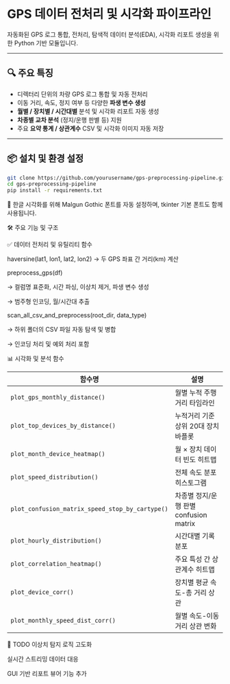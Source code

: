 # GPS 데이터 전처리 및 시각화 파이프라인

자동화된 GPS 로그 통합, 전처리, 탐색적 데이터 분석(EDA), 시각화 리포트 생성을 위한 Python 기반 모듈입니다.

---

## 🔍 주요 특징

- 디렉터리 단위의 차량 GPS 로그 통합 및 자동 전처리
- 이동 거리, 속도, 정지 여부 등 다양한 **파생 변수 생성**
- **월별 / 장치별 / 시간대별** 분석 및 시각화 리포트 자동 생성
- **차종별 교차 분석** (정지/운행 판별 등) 지원
- 주요 **요약 통계 / 상관계수** CSV 및 시각화 이미지 자동 저장

---

## 📦 설치 및 환경 설정

```bash
git clone https://github.com/yourusername/gps-preprocessing-pipeline.git
cd gps-preprocessing-pipeline
pip install -r requirements.txt
```

🔧 한글 시각화를 위해 Malgun Gothic 폰트를 자동 설정하며, tkinter 기본 폰트도 함께 사용됩니다.

🛠️ 주요 기능 및 구조

✅ 데이터 전처리 및 유틸리티 함수

haversine(lat1, lon1, lat2, lon2)
→ 두 GPS 좌표 간 거리(km) 계산

preprocess_gps(df)

→ 컬럼명 표준화, 시간 파싱, 이상치 제거, 파생 변수 생성

→ 범주형 인코딩, 월/시간대 추출

scan_all_csv_and_preprocess(root_dir, data_type)

→ 하위 폴더의 CSV 파일 자동 탐색 및 병합

→ 인코딩 처리 및 예외 처리 포함


📊 시각화 및 분석 함수

| 함수명                                             | 설명                            |
| ----------------------------------------------- | ----------------------------- |
| `plot_gps_monthly_distance()`                   | 월별 누적 주행거리 타임라인               |
| `plot_top_devices_by_distance()`                | 누적거리 기준 상위 20대 장치 바플롯         |
| `plot_month_device_heatmap()`                   | 월 × 장치 데이터 빈도 히트맵             |
| `plot_speed_distribution()`                     | 전체 속도 분포 히스토그램                |
| `plot_confusion_matrix_speed_stop_by_cartype()` | 차종별 정지/운행 판별 confusion matrix |
| `plot_hourly_distribution()`                    | 시간대별 기록 분포                    |
| `plot_correlation_heatmap()`                    | 주요 특성 간 상관계수 히트맵              |
| `plot_device_corr()`                            | 장치별 평균 속도-총 거리 상관             |
| `plot_monthly_speed_dist_corr()`                | 월별 속도-이동거리 상관 변화              |


🧩 TODO
이상치 탐지 로직 고도화

실시간 스트리밍 데이터 대응

GUI 기반 리포트 뷰어 기능 추가


